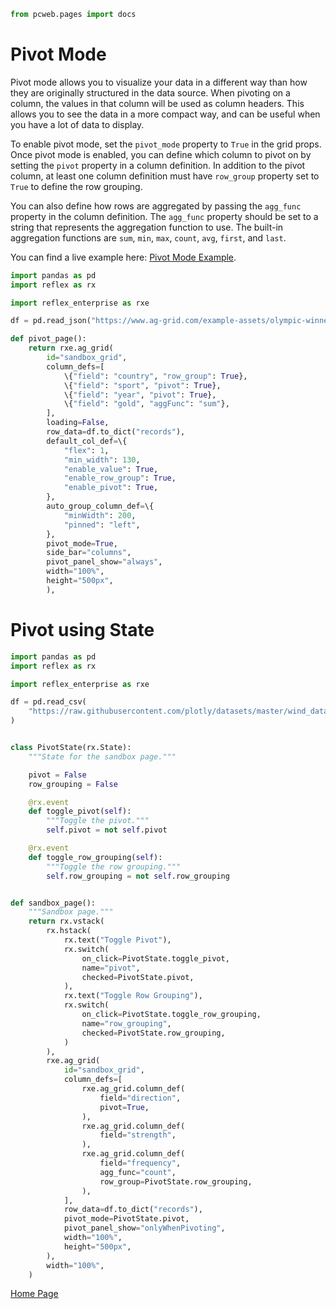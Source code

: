 ```python exec
from pcweb.pages import docs
```

# Pivot Mode

Pivot mode allows you to visualize your data in a different way than how they are originally structured in the data source. When pivoting on a column, the values in that column will be used as column headers. This allows you to see the data in a more compact way, and can be useful when you have a lot of data to display.

To enable pivot mode, set the `pivot_mode` property to `True` in the grid props. Once pivot mode is enabled, you can define which column to pivot on by setting the `pivot` property in a column definition. In addition to the pivot column, at least one column definition must have `row_group` property set to `True` to define the row grouping.

You can also define how rows are aggregated by passing the `agg_func` property in the column definition. The `agg_func` property should be set to a string that represents the aggregation function to use. The built-in aggregation functions are `sum`, `min`, `max`, `count`, `avg`, `first`, and `last`.

You can find a live example here: [Pivot Mode Example](https://aggrid.reflex.run/pivot).

```python
import pandas as pd
import reflex as rx

import reflex_enterprise as rxe

df = pd.read_json("https://www.ag-grid.com/example-assets/olympic-winners.json")

def pivot_page():
    return rxe.ag_grid(
        id="sandbox_grid",
        column_defs=[
            \{"field": "country", "row_group": True},
            \{"field": "sport", "pivot": True},
            \{"field": "year", "pivot": True},
            \{"field": "gold", "aggFunc": "sum"},
        ],
        loading=False,
        row_data=df.to_dict("records"),
        default_col_def=\{
            "flex": 1,
            "min_width": 130,
            "enable_value": True,
            "enable_row_group": True,
            "enable_pivot": True,
        },
        auto_group_column_def=\{
            "minWidth": 200,
            "pinned": "left",
        },
        pivot_mode=True,
        side_bar="columns",
        pivot_panel_show="always",
        width="100%",
        height="500px",
        ),
```

# Pivot using State

```python
import pandas as pd
import reflex as rx

import reflex_enterprise as rxe

df = pd.read_csv(
    "https://raw.githubusercontent.com/plotly/datasets/master/wind_dataset.csv"
)


class PivotState(rx.State):
    """State for the sandbox page."""

    pivot = False
    row_grouping = False

    @rx.event
    def toggle_pivot(self):
        """Toggle the pivot."""
        self.pivot = not self.pivot

    @rx.event
    def toggle_row_grouping(self):
        """Toggle the row grouping."""
        self.row_grouping = not self.row_grouping


def sandbox_page():
    """Sandbox page."""
    return rx.vstack(
        rx.hstack(
            rx.text("Toggle Pivot"),
            rx.switch(
                on_click=PivotState.toggle_pivot,
                name="pivot",
                checked=PivotState.pivot,
            ),
            rx.text("Toggle Row Grouping"),
            rx.switch(
                on_click=PivotState.toggle_row_grouping,
                name="row_grouping",
                checked=PivotState.row_grouping,
            )
        ),
        rxe.ag_grid(
            id="sandbox_grid",
            column_defs=[
                rxe.ag_grid.column_def(
                    field="direction",
                    pivot=True,
                ),
                rxe.ag_grid.column_def(
                    field="strength",
                ),
                rxe.ag_grid.column_def(
                    field="frequency",
                    agg_func="count",
                    row_group=PivotState.row_grouping,
                ),
            ],
            row_data=df.to_dict("records"),
            pivot_mode=PivotState.pivot,
            pivot_panel_show="onlyWhenPivoting",
            width="100%",
            height="500px",
        ),
        width="100%",
    )

```


[Home Page](/)
